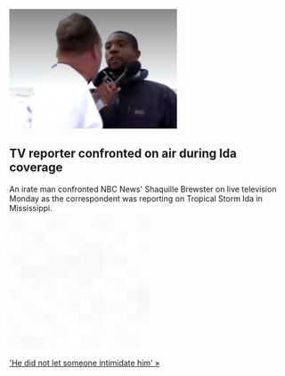 
![TV reporter confronted on air during Ida coverage](./20210830235845.png)
## TV reporter confronted on air during Ida coverage

An irate man confronted NBC News' Shaquille Brewster on live television Monday as the correspondent was reporting on Tropical Storm Ida in Mississippi.

![pic](../square_bg.png)

['He did not let someone intimidate him' »](https://www.yahoo.com/news/man-confronts-nbc-news-correspondent-212117876.html)
